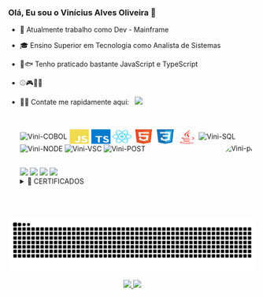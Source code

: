 ### Olá, Eu sou o Vinícius Alves Oliveira 👋

- 🦖 Atualmente trabalho como Dev - Mainframe 
- 🎓 Ensino Superior em Tecnologia como Analista de Sistemas
- 🐤🐟 Tenho praticado bastante JavaScript e TypeScript
- ⚾🎮🎵🎹
- <div style="display: inline_block" > 📱📞 Contate me rapidamente aqui: &nbsp;
  <a href="https://api.whatsapp.com/send?phone=5561993393314&text=Olá..."><img src="https://img.shields.io/badge/WhatsApp-25D366?style=for-the-badge&logo=whatsapp&logoColor=white"></a>
 
  ##
  
  <div style="display: inline_block"><br>
  <img align="center" alt="Vini-COBOL" height="30" width="40" src="https://cdn.discordapp.com/attachments/957441400935444550/1064990936607768668/file_type_cobol_icon_130684.png">
  <img align="center" alt="Vini-Js" height="30" width="40" src="https://raw.githubusercontent.com/devicons/devicon/master/icons/javascript/javascript-plain.svg">
  <img align="center" alt="Vini-Ts" height="30" width="40" src="https://raw.githubusercontent.com/devicons/devicon/master/icons/typescript/typescript-plain.svg">
  <img align="center" alt="Vini-React" height="30" width="40" src="https://raw.githubusercontent.com/devicons/devicon/master/icons/react/react-original.svg">
  <img align="center" alt="Vini-HTML" height="30" width="40" src="https://raw.githubusercontent.com/devicons/devicon/master/icons/html5/html5-original.svg">
  <img align="center" alt="Vini-CSS" height="30" width="40" src="https://raw.githubusercontent.com/devicons/devicon/master/icons/css3/css3-original.svg">
  <img align="center" alt="Vini-CSS" height="30" width="40" src="https://raw.githubusercontent.com/devicons/devicon/master/icons/java/java-plain.svg">
  <img align="center" alt="Vini-SQL" height="40" width="50" src="https://cdn.jsdelivr.net/gh/devicons/devicon/icons/mysql/mysql-original-wordmark.svg">
  <img align="center" alt="Vini-NODE" height="30" width="40" src="https://icongr.am/devicon/nodejs-original.svg">
  <img align="center" alt="Vini-VSC" height="30" width="40" src="https://cdn.jsdelivr.net/gh/devicons/devicon/icons/visualstudio/visualstudio-plain.svg">
  <img align="center" alt="Vini-POST" height="30" width="40" src="https://icongr.am/devicon/postgresql-original.svg">
  <img align="right" alt="Vini-pic" height="150" style="border-radius:70px;" src="https://cdn.discordapp.com/attachments/957441400935444550/1065657066456350720/picasion.com_c9509b17d8bab7d5161c7d92eb3730ae.gif?width=720&height=1920">
  </div>
  
  ##
  
  <div> 
    <a href="https://www.facebook.com/GostoDePizzaDeChocolate"><img src="https://img.shields.io/badge/Facebook-1877F2?style=for-the-badge&logo=facebook&logoColor=white"></a>
  <a href="https://www.instagram.com/vini.teclas"><img src="https://img.shields.io/badge/-Instagram-%23E4405F?style=for-the-badge&logo=instagram&logoColor=white" ></a>
  <a href = "mailto:vinicius.hayato@hotmail.com"><img src="https://img.shields.io/badge/Microsoft_Outlook-0078D4?style=for-the-badge&logo=microsoft-outlook&logoColor=white"></a>
  <a href="https://www.linkedin.com/in/olivervini"><img src="https://img.shields.io/badge/-LinkedIn-%230077B5?style=for-the-badge&logo=linkedin&logoColor=white"></a>
    
  <details>
    <summary> 📑 CERTIFICADOS </summary>
    
      - Ensino Superior em Tecnologia - Analise e Desenvolvimento de Sistemas (Cruzeiro do Sul)

      - Curso de programação em COBOL ( Udemy Academy - CFP)

      - Algoritimo, Lógica de Programação – CODER (Udemy Academy);

      -  Evento IGTI, Dev Summit III – Front-end/Mobile, Full Stack/Arquitetura e Gestão de TI/Transformação Digital;

      - Evento IGTI, Cyber Security Experience – Syber Security e Governança & Compliance;
 
      - Evento IGTI, Disruptive Revolution II – Tecnologias Disruptivas, Negócios Exponenciais e Cultura Digital;

      - Desenvolvimento e Publicação de Aplicativo web – Java com Spring Boot no Back-end e TypeScript com ReactJS no Front-end;

      - Certificado de conclusão do treinamento O mercado de cartões (CardMonitor)

      - Curso Básico para treinamento e orientação do Brigadista na Suprema Proteção contra o Incêndio;

      - Curso de formação profissional com certificado em Prevenção de Acidentes;

      - Curso básico de música e piano – Escola Municipal de Música Adilson Menezes;

      - Curso de Nivel 1 em Snowboard na Escola de Neve Snowland.
    
    </details>
    
 ![Snake animation](https://github.com/ViniMito/ViniMito/blob/output/github-contribution-grid-snake.svg)
    
</div>

<div align="center">
  <a href="https://github.com/Vin4s">
  <img height="180em" src="https://github-readme-stats-vin4s.vercel.app/api?username=Vin4s&show_icons=true&theme=discord_old_blurple&include_all_commits=true&count_private=true"/>
  <img height="180em" src="https://github-readme-stats-vin4s.vercel.app/api/top-langs/?username=Vin4s&layout=compact&langs_count=7&theme=discord_old_blurple"/>
</div>
